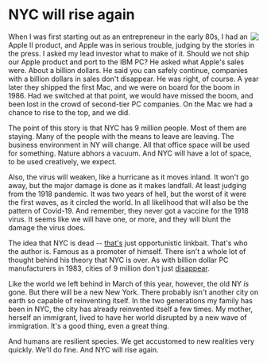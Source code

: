 # NYC will rise again
<img src="http://scripting.com/images/2019/10/31/handbookRecentlyDeceased.png" border="0" align="right">When I was first starting out as an entrepreneur in the early 80s, I had an Apple II product, and Apple was in serious trouble, judging by the stories in the press. I asked my lead investor what to make of it. Should we not ship our Apple product and port to the IBM PC? He asked what Apple's sales were. About a billion dollars. He said you can safely continue, companies with a billion dollars in sales don't disappear. He was right, of course. A year later they shipped the first Mac, and we were on board for the boom in 1986. Had we switched at that point, we would have missed the boom, and been lost in the crowd of second-tier PC companies. On the Mac we had a chance to rise to the top, and we did. 

The point of this story is that NYC has 9 million people. Most of them are staying. Many of the people with the means to leave are leaving. The business environment in NY will change. All that office space will be used for something. Nature abhors a vacuum. And NYC will have a lot of space, to be used creatively, we expect.

Also, the virus will weaken, like a hurricane as it moves inland. It won't go away, but the major damage is done as it makes landfall. At least judging from the 1918 pandemic. It was two years of hell, but the worst of it were the first waves, as it circled the world. In all likelihood that will also be the pattern of Covid-19. And remember, they never got a vaccine for the 1918 virus. It seems like we will have one, or more, and they will blunt the damage the virus does.

The idea that NYC is dead -- <a href="https://jamesaltucher.com/blog/nyc-is-dead-forever-heres-why/">that's</a> just opportunistic linkbait. That's who the author is. Famous as a promoter of himself. There isn't a whole lot of thought behind his theory that NYC is over. As with billion dollar PC manufacturers in 1983, cities of 9 million don't just <a href="http://scripting.com/2020/04/16/132137.html?title=horrorFilmPlot">disappear</a>. 

Like the world we left behind in March of this year, however, the old NY <i>is</i> gone. But there will be a new New York. There probably isn't another city on earth so capable of reinventing itself. In the two generations my family has been in NYC, the city has already reinvented itself a few times. My mother, herself an immigrant, lived to have her world disrupted by a new wave of immigration. It's a good thing, even a great thing. 

And humans are resilient species. We get accustomed to new realities very quickly. We'll do fine. And NYC will rise again. 

